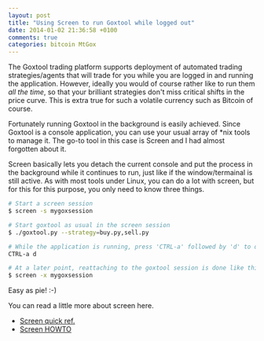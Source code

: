 ```yaml
---
layout: post
title: "Using Screen to run Goxtool while logged out"
date: 2014-01-02 21:36:58 +0100
comments: true
categories: bitcoin MtGox
---
```

The Goxtool trading platform supports deployment of automated trading strategies/agents that will trade for you while you are logged in and running the application. However, ideally you would of course rather like to run them _all the time_, so that your brilliant strategies don't miss critical shifts in the price curve. This is extra true for such a volatile currency such as Bitcoin of course.
<!-- more -->
Fortunately running Goxtool in the background is easily achieved. Since Goxtool is a console application, you can use your usual array of *nix tools to manage it. The go-to tool in this case is Screen and I had almost forgotten about it. 

Screen basically lets you detach the current console and put the process in the background while it continues to run, just like if the window/termainal is still active. As with most tools under Linux, you can do a lot with screen, but for this for this purpose, you only need to know three things.

``` bash Basic screen usage
# Start a screen session
$ screen -s mygoxsession 

# Start goxtool as usual in the screen session
$ ./goxtool.py --strategy=buy.py,sell.py

# While the application is running, press 'CTRL-a' followed by 'd' to detach. Then you can logout
CTRL-a d

# At a later point, reattaching to the goxtool session is done like this
$ screen -x mygoxsession 
```
 
Easy as pie! :-)

You can read a little more about screen here.

- [Screen quick ref.](http://aperiodic.net/screen/quick_reference)
- [Screen HOWTO](http://www.debuntu.org/how-to-screen-the-ultimate-admin-tool/)